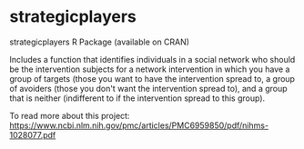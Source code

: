 # strategicplayers
strategicplayers R Package (available on CRAN)

Includes a function that identifies individuals in a social network who should be the intervention
subjects for a network intervention in which you have a group of targets (those you want to have the intervention spread to, a
group of avoiders (those you don't want the intervention spread to), and a group that is neither (indifferent to if the intervention spread to this group).

To read more about this project: https://www.ncbi.nlm.nih.gov/pmc/articles/PMC6959850/pdf/nihms-1028077.pdf

